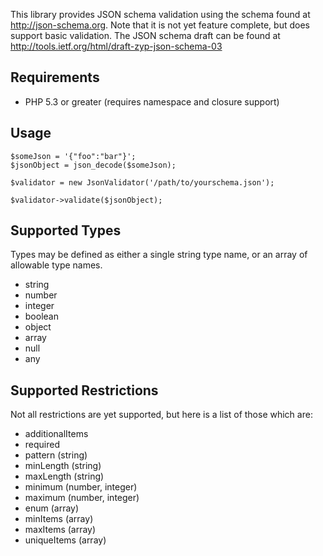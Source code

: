 This library provides JSON schema validation using the schema found at http://json-schema.org. 
Note that it is not yet feature complete, but does support basic validation. The JSON schema
draft can be found at http://tools.ietf.org/html/draft-zyp-json-schema-03

## Requirements
- PHP 5.3 or greater (requires namespace and closure support)

## Usage

    $someJson = '{"foo":"bar"}';
    $jsonObject = json_decode($someJson);
    
    $validator = new JsonValidator('/path/to/yourschema.json');
    
    $validator->validate($jsonObject);


## Supported Types

Types may be defined as either a single string type name, or an array of allowable
type names.

- string
- number
- integer
- boolean
- object
- array
- null
- any

## Supported Restrictions

Not all restrictions are yet supported, but here is a list of those which are:

- additionalItems
- required
- pattern (string)
- minLength (string)
- maxLength (string)
- minimum (number, integer)
- maximum (number, integer)
- enum (array)
- minItems (array)
- maxItems (array)
- uniqueItems (array)